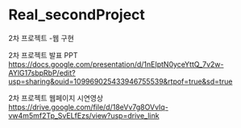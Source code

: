 # Real_secondProject
2차 프로젝트 -웹 구현 


2차 프로젝트 발표 PPT 
https://docs.google.com/presentation/d/1nEIptN0yceYttQ_7v2w-AYlG17sbpRbP/edit?usp=sharing&ouid=109969025433946755539&rtpof=true&sd=true


2차 프로젝트 웹페이지 시연영상 
https://drive.google.com/file/d/18eVv7g8OVvIq-vw4m5mf2Tp_SvELfEzs/view?usp=drive_link
